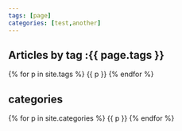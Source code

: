 ```yaml
---
tags: [page]
categories: [test,another]
---
```


## Articles by tag :{{ page.tags }}

 {% for p in site.tags %}
  {{ p }}
 {% endfor %}
 ## categories
{% for p in site.categories %}
  {{ p }}
 {% endfor %}
